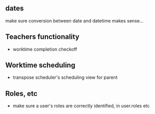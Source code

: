 

dates
-----

make sure conversion between date and datetime makes sense...


Teachers functionality
----------------------

- worktime completion checkoff

Worktime scheduling
-------------------

- transpose scheduler's scheduling view for parent


Roles, etc
----------

- make sure a user's roles are correctly identified, in user.roles etc

